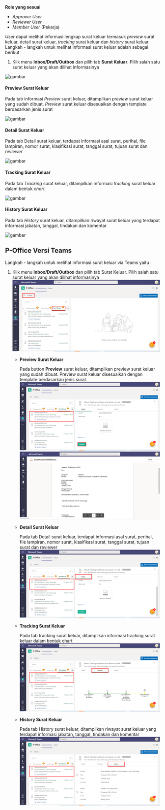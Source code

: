 **Role yang sesuai**

- *Approver User*
- *Reviewer User*
- *Member User* (Pekerja)

*User* dapat melihat informasi lengkap surat keluar termasuk *preview* surat keluar, detail surat keluar, *tracking* surat keluar dan *history* surat keluar. Langkah - langkah untuk melihat informasi surat keluar adalah sebagai berikut

1. Klik menu **Inbox/Draft/Outbox** dan pilih tab **Surat Keluar**. Pilih salah satu surat keluar yang akan dilihat informasinya

![gambar](SC_Surat_Keluar/SK30.png)

#### Preview Surat Keluar

Pada tab informasi *Preview* surat keluar, ditampilkan *preview* surat keluar yang sudah dibuat. *Preview* surat keluar disesuaikan dengan template berdasarkan jenis surat

![gambar](SC_Surat_Keluar/CR01.png)

#### Detail Surat Keluar

Pada tab Detail surat keluar, terdapat informasi asal surat, perihal, file lampiran, nomor surat, klasifikasi surat, tanggal surat, tujuan surat dan *reviewer*

![gambar](SC_Surat_Keluar/SK32.png)

#### Tracking Surat Keluar

Pada tab *Tracking* surat keluar, ditampilkan informasi *tracking* surat keluar dalam bentuk *chart*

![gambar](SC_Surat_Keluar/SK33.png)

#### History Surat Keluar

Pada tab *History* surat keluar, ditampilkan riwayat surat keluar yang terdapat informasi jabatan, tanggal, tindakan dan komentar

![gambar](SC_Surat_Keluar/SK34.png)


## **P-Office Versi Teams**


Langkah - langkah untuk melihat informasi surat keluar via Teams yaitu :

1.    Klik menu **Inbox/Draft/Outbox** dan pilih tab Surat Keluar. Pilih salah satu surat keluar yang akan dilihat informasinya
![gambar](SuratKeluar/SK_Teams/SK31.png)


      - **Preview Surat Keluar**

        Pada button **Preview** surat keluar, ditampilkan preview surat keluar yang sudah dibuat. Preview surat keluar disesuaikan dengan template berdasarkan jenis surat.
        ![gambar](SuratKeluar/SK_Teams/SK32.png)
        ![gambar](SuratKeluar/SK_Teams/SK33.png)

      - **Detail Surat Keluar**

        Pada tab Detail surat keluar, terdapat informasi asal surat, perihal, file lampiran, nomor surat, klasifikasi surat, tanggal surat, tujuan surat dan reviewer
        ![gambar](SuratKeluar/SK_Teams/SK34.png)

        
      - **Tracking Surat Keluar**

        Pada tab tracking surat keluar, ditampilkan informasi tracking surat keluar dalam bentuk chart
        ![gambar](SuratKeluar/SK_Teams/SK35.png)

      - **History Surat Keluar**

        Pada tab History surat keluar, ditampilkan riwayat surat keluar yang terdapat informasi jabatan, tanggal, tindakan dan komentar
        ![gambar](SuratKeluar/SK_Teams/SK36.png)